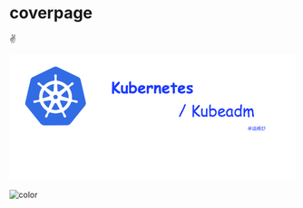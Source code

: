 # coverpage
✌




<!-- 背景图片 -->

![](images/Kubernetes-upgrade-02-front.png)


<!-- 背景色 -->

![color](#f0f0f0)
